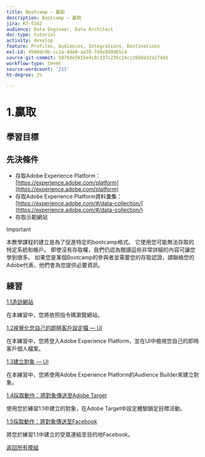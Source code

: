 ```yaml
---
title: Bootcamp — 贏取
description: Bootcamp — 贏取
jira: KT-5342
audience: Data Engineer, Data Architect
doc-type: tutorial
activity: develop
feature: Profiles, Audiences, Integrations, Destinations
exl-id: 4500dc9b-cc1a-4de8-aa39-7d4e849d65c4
source-git-commit: 5876de5015e4c8c337c235c24cc28b0a32e274dd
workflow-type: tm+mt
source-wordcount: '215'
ht-degree: 2%

---
```


# 1.贏取

## 學習目標

## 先決條件

- 存取Adobe Experience Platform： [https://experience.adobe.com/platform](https://experience.adobe.com/platform)
- 存取Adobe Experience Platform資料彙集： [https://experience.adobe.com/#/data-collection/](https://experience.adobe.com/#/data-collection/)
- 存取示範網站

>[!IMPORTANT]
>
>本教學課程的建立是為了促進特定的bootcamp格式。 它使用您可能無法存取的特定系統和帳戶。 即使沒有存取權，我們仍認為閱讀這些非常詳細的內容可讓您學到很多。 如果您是某個Bootcamp的參與者並需要您的存取認證，請聯絡您的Adobe代表，他們會為您提供必要資訊。

## 練習

[1.1造訪網站](./ex1.md)

在本練習中，您將依照指令碼瀏覽網站。

[1.2視覺化您自己的即時客戶設定檔 — UI](./ex2.md)

在本練習中，您將登入Adobe Experience Platform，並在UI中檢視您自己的即時客戶個人檔案。

[1.3建立對象 — UI](./ex3.md)

在本練習中，您將使用Adobe Experience Platform的Audience Builder來建立對象。

[1.4採取動作：將對象傳送至Adobe Target](./ex4.md)

使用您於練習1.1中建立的對象，在Adobe Target中設定體驗鎖定目標活動。

[1.5採取動作：將對象傳送至Facebook](./ex5.md)

將您於練習1.1中建立的受眾連結至目的地Facebook。

[返回所有模組](../../overview.md)
